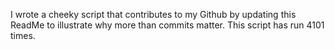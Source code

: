 I wrote a cheeky script that contributes to my Github by updating this ReadMe to illustrate why more than commits matter. This script has run 4101 times.